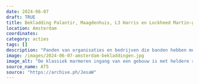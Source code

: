 ```yaml
---
date: 2024-06-07
draft: TRUE
title: Bekladding Palantir, Maagdenhuis, L3 Harris en Lockheed Martin-gebouwen
location: Amsterdam
coordinates: 
category: acties
tags: []
description: "Panden van organisaties en bedrijven die banden hebben met de zionistische bezetting van Palestina zijn beklad met rode verf. Het gaat om het Maagdenhuis van de Universiteit van Amsterdam, een pand van het bedrijf Palantir, een pand van L3 Harris, en een gebouw van Lockheed Martin."
image: /images/2024-06-07-amsterdam-bekladdingen.jpg
image_alt: "De klassiek marmeren ingang van een gebouw is met heldere rode verf beklad. Op de traptreden liggen stukken karton, waar mensen op kunnen lopen zonder in de verf te trappen. Twee personen in een blauw shirt en zwarte broek zijn bezig met de schoonmaak. Een bord bij de ingang draagt, in het Engels, de boodschap 'Pas op!'."
source_name: AT5
source: "https://archive.ph/JesaW"
---
```

